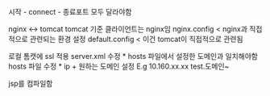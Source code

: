 시작 - connect - 종료포트 모두 달라야함

nginx <-> tomcat 
tomcat 기준 클라이언트는 nginx임
nginx.config < nginx과 직접적으로 관련되는 환경 설정
default.config < 이건 tomcat이 직접적으로 관련됨

로컬 톰캣에 ssl 적용
server.xml 수정 * hosts 파일에서 설정한 도메인과 일치해야함
hosts 파일 수정 * ip + 원하는 도메인 설정
E.g 10.160.xx.xx test.도메인~

jsp를 컴파일함 
